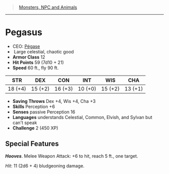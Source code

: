 ﻿---
!Monster
Family: MonsterVO
Type: celestial
Size: Large
Alignment: chaotic good
ArmorClass: 12
HitPoints: 59 (7d10 + 21)
Speed: 60 ft., fly 90 ft.
Strength: 18 (+4)
Dexterity: 15 (+2)
Constitution: 16 (+3)
Intelligence: 10 (+0)
Wisdom: 15 (+2)
Charisma: 13 (+1)
SavingThrows: Dex +4, Wis +4, Cha +3
Skills: Perception +6
Senses: passive Perception 16
Languages: understands Celestial, Common, Elvish, and Sylvan but can't speak
Challenge: 2 (450 XP)
Id: monsters_vo.md#pegasus
ParentLink: monsters_vo.md#monsters-npc-and-animals
Name: Pegasus
ParentName: Monsters, NPC and Animals
NameLevel: 1
AltName: '[Pégase](hd_monsters_pegase.md)'
Attributes: {}
---
> [Monsters, NPC and Animals](srd_monsters.md)

---

# Pegasus

- CEO: [Pégase](hd_monsters_pegase.md)
-  Large celestial, chaotic good
- **Armor Class** 12
- **Hit Points** 59 (7d10 + 21)
- **Speed** 60 ft., fly 90 ft.

|STR|DEX|CON|INT|WIS|CHA|
|---|---|---|---|---|---|
|18 (+4)|15 (+2)|16 (+3)|10 (+0)|15 (+2)|13 (+1)|

- **Saving Throws** Dex +4, Wis +4, Cha +3
- **Skills** Perception +6
- **Senses** passive Perception 16
- **Languages** understands Celestial, Common, Elvish, and Sylvan but can't speak
- **Challenge** 2 (450 XP)

## Special Features

**_Hooves_**. Melee Weapon Attack: +6 to hit, reach 5 ft., one target.

_Hit_: 11 (2d6 + 4) bludgeoning damage.

